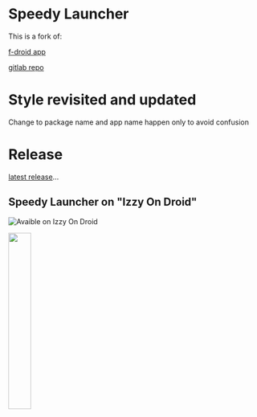 # Speedy Launcher
This is a fork of: 

[f-droid app](https://f-droid.org/en/packages/org.biotstoiq.launch/) 

[gitlab repo](https://gitlab.com/biotstoiq/launch)

# Style revisited and updated

Change to package name and app name happen only to avoid confusion

# Release

[latest release](https://github.com/NessunoZero/speedy_launcher/releases/latest)...

## Speedy Launcher on "Izzy On Droid"

![Avaible on Izzy On Droid](https://img.shields.io/endpoint?url=https://apt.izzysoft.de/fdroid/api/v1/shield/org.n0.speedy_launch)

<a href="https://apt.izzysoft.de/fdroid/index/apk/org.n0.speedy_launch"><img src="https://gitlab.com/IzzyOnDroid/repo/-/raw/master/assets/IzzyOnDroid.png" width="30%" /></a>
